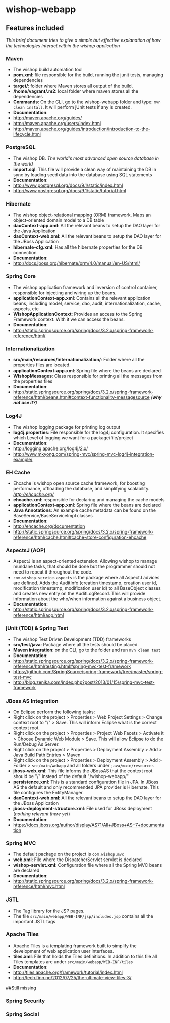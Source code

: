 wishop-webapp
=============

## Features included
_This brief document tries to give a simple but effective explanation of how the technologies interact within the wishop application_

### Maven
 * The wishop build automation tool
 * **pom.xml**: file responsible for the build, running the junit tests, managing dependencies
 * **target/**: folder where Maven stores all output of the build.
 * **/home/vagrant/.m2**: local folder where maven stores all the dependencies  
 * **Commands**: On the CLI, go to the wishop-webapp folder and type: `mvn clean install`. It will perform jUnit tests if any is created.
 * **Documentation**:
  * http://maven.apache.org/guides/
  * http://maven.apache.org/users/index.html
  * http://maven.apache.org/guides/introduction/introduction-to-the-lifecycle.html


### PostgreSQL
 * The wishop DB. _The world's most advanced open source database in the world_
 * **import.sql**: This file will provide a clean way of maintaining the DB in sync by loading seed data into the database using SQL statements
 * **Documentation**:
  * http://www.postgresql.org/docs/9.1/static/index.html
  * http://www.postgresql.org/docs/9.1/static/tutorial.html


### Hibernate
 * The wishop object-relational mapping (ORM) framework. Maps an object-oriented domain model to a DB table
 * **daoContext-app.xml**: All the relevant beans to setup the DAO layer for the Java Application
 * **daoContext-web.xml**: All the relevant beans to setup the DAO layer for the JBoss Application 
 * **hibernate-cfg.xml**: Has all the hibernate properties for the DB connection 
 * **Documentation**: 
  * http://docs.jboss.org/hibernate/orm/4.0/manual/en-US/html/


### Spring Core
 * The wishop application framework and inversion of control container, responsible for injecting and wiring up the beans.
 * **applicationContext-app.xml**: Contains all the relevant application beans, including model, service, dao, audit, internationalization, cache, aspects, etc
 * **WishopApplicationContext**: Provides an access to the Spring Framework context. With it we can access the beans.
 * **Documentation**: 
  * http://static.springsource.org/spring/docs/3.2.x/spring-framework-reference/html/


### Internationalization
 * **src/main/resources/internationalization/**: Folder where all the properties files are located.
 * **applicationContext-app.xml**: Spring file where the beans are declared
 * **WishopMessages**: Class responsible for printing all the messages from the properties files
 * **Documentation**:
  * http://static.springsource.org/spring/docs/3.2.x/spring-framework-reference/html/beans.html#context-functionality-messagesource _(**why not use it?**)_


### Log4J
 * The wishop logging package for printing log output
 * **log4j.properties**: File responsible for the log4j configuration. It specifies which Level of logging we want for a package/file/project
 * **Documentation**:
  * http://logging.apache.org/log4j/2.x/
  * http://www.mkyong.com/spring-mvc/spring-mvc-log4j-integration-example/

 
### EH Cache
 * Ehcache is wishop open source cache framework, for boosting performance, offloading the database, and simplifying scalability. _http://ehcache.org/_
 * **ehcache.xml**: responsible for declaring and managing the cache models
 * **applicationContext-app.xml**: Spring file where the beans are declared
 * **Java Annotations**: An example cache metadata can be found on the BaseService/BaseServiceImpl classes
 * **Documentation**:
  * http://ehcache.org/documentation
  * http://static.springsource.org/spring/docs/3.2.x/spring-framework-reference/html/cache.html#cache-store-configuration-ehcache
 
 
### AspectsJ (AOP)
 * AspectJ is an aspect-oriented extension. Allowing wishop to manage mundane tasks, that should be done but the programmer should not need to repeat it throughout the code.
 * `com.wishop.service.aspects` is the package where all AspectJ advices are defined. Adds the AuditInfo (creation timestamp, creation user id, modification timestamp, modification user id) to all BaseObject classes and creates new entry on the AuditLogRecord. This will provide information about the who/when information against a business object.
 * **Documentation:**
  *  http://static.springsource.org/spring/docs/3.2.x/spring-framework-reference/html/aop.html


### jUnit (TDD) & Spring Test
 * The wishop Test Driven Development (TDD) frameworks
 * **src/test/java**: Package where all the tests should be placed.
 * **Maven integration**: on the CLI, go to the folder and run `mvn clean test`
 * **Documentation**:
  * http://static.springsource.org/spring/docs/3.2.x/spring-framework-reference/html/testing.html#spring-mvc-test-framework
  * https://github.com/SpringSource/spring-framework/tree/master/spring-test-mvc
  * http://blog.zenika.com/index.php?post/2013/01/15/spring-mvc-test-framework


### JBoss AS Integration
 * On Eclipse perform the following tasks:
  * Right click on the project > Properties > Web Project Settings > Change context root to "/" > Save. This will inform Eclipse what is the correct context root.
  * Right click on the project > Properties > Project Web Facets > Activate it > Choose Dynamic Web Module > Save. This will allow Eclipse to do the Run/Debug As Server.
  * Right click on the project > Properties > Deployment Assembly > Add > Java Build Path Entries > Maven
  * Right click on the project > Properties > Deployment Assembly > Add > Folder > `src/main/webapp` and all folders under `java/main/resources`
 * **jboss-web.xml**: This file informs the JBossAS that the context root should be "/" instead of the default "/wishop-webapp/"
 * **persistence.xml**:  This is a standard configuration file in JPA. In JBoss AS the default and only recommended JPA provider is Hibernate. This file configures the EntityManager.
 * **daoContext-web.xml**: All the relevant beans to setup the DAO layer for the JBoss Application
 * **jboss-deployment-structure.xml**: File used for JBoss deployment (_nothing relevant there yet_)
 * **Documentation**:
  * https://docs.jboss.org/author/display/AS71/All+JBoss+AS+7+documentation


### Spring MVC
 * The default package on the project is `com.wishop.mvc`
 * **web.xml**: File where the DispatcherServlet servlet is declared
 * **wishop-servlet.xml**: Configuration file where all the Spring MVC beans are declared
 * **Documentation**:
  * http://static.springsource.org/spring/docs/3.2.x/spring-framework-reference/html/mvc.html
 

### JSTL 
 * The Tag library for the JSP pages.
 * The file `src/main/webapp/WEB-INF/jsp/includes.jsp` contains all the important JSTL tags


### Apache Tiles
 * Apache Tiles is a templating framework built to simplify the development of web application user interfaces.
 * **tiles.xml**: File that holds the Tiles definitions. In addition to this file all Tiles templates are under `src/main/webapp/WEB-INF/tiles`
 * **Documentation**:
  * http://tiles.apache.org/framework/tutorial/index.html
  * http://tech.finn.no/2012/07/25/the-ultimate-view-tiles-3/ 


##Still missing

### Spring Security


### Spring Social




